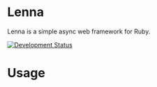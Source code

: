 # Lenna

Lenna is a simple async web framework for Ruby.

[![Development Status](/workflows/Test/badge.svg)](/actions?workflow=Test)

# Usage

